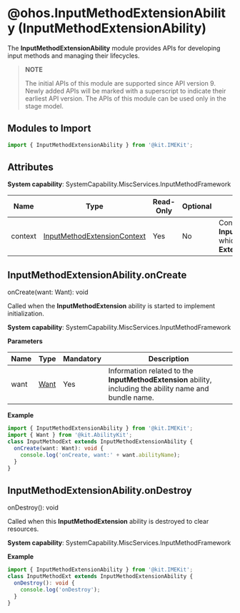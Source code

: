 # @ohos.InputMethodExtensionAbility (InputMethodExtensionAbility)

The **InputMethodExtensionAbility** module provides APIs for developing input methods and managing their lifecycles.

> **NOTE**
>
> The initial APIs of this module are supported since API version 9. Newly added APIs will be marked with a superscript to indicate their earliest API version.
> The APIs of this module can be used only in the stage model.

## Modules to Import

```ts
import { InputMethodExtensionAbility } from '@kit.IMEKit';
```

## Attributes

**System capability**: SystemCapability.MiscServices.InputMethodFramework

| Name | Type | Read-Only | Optional | Description |
| -------- | -------- | -------- | -------- | -------- |
| context | [InputMethodExtensionContext](js-apis-inputmethod-extension-context.md) | Yes | No | Context of the **InputMethodExtension**, which is inherited from **ExtensionContext**. |

## InputMethodExtensionAbility.onCreate

onCreate(want: Want): void

Called when the **InputMethodExtension** ability is started to implement initialization.

**System capability**: SystemCapability.MiscServices.InputMethodFramework

**Parameters**

| Name | Type         | Mandatory | Description                            |
| ------ | ----------- | ---- | ------------------------------- |
| want   | [Want](../apis-ability-kit/js-apis-app-ability-want.md) | Yes  | Information related to the **InputMethodExtension** ability, including the ability name and bundle name. |

**Example**

```ts
import { InputMethodExtensionAbility } from '@kit.IMEKit';
import { Want } from '@kit.AbilityKit';
class InputMethodExt extends InputMethodExtensionAbility {
  onCreate(want: Want): void {
    console.log('onCreate, want:' + want.abilityName);
  }
}
```

## InputMethodExtensionAbility.onDestroy

onDestroy(): void

Called when this **InputMethodExtension** ability is destroyed to clear resources.

**System capability**: SystemCapability.MiscServices.InputMethodFramework

**Example**

```ts
import { InputMethodExtensionAbility } from '@kit.IMEKit';
class InputMethodExt extends InputMethodExtensionAbility {
  onDestroy(): void {
    console.log('onDestroy');
  }
}
```
